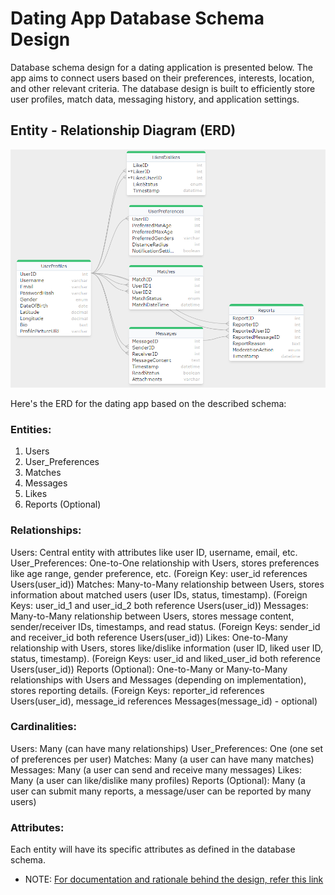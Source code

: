 # Dating App Database Schema Design
Database schema design for a dating application is presented below. 
The app aims to connect users based on their preferences, interests, location, and other relevant criteria.
The database design is built to efficiently store user profiles, match data, messaging history, and
application settings.

## Entity - Relationship Diagram (ERD)
<p align="center">
  <img src="images/ER_Diagram.png">
  <br/>
</p>

Here's the ERD for the dating app based on the described schema:

### Entities:

1. Users
2. User_Preferences
3. Matches
4. Messages
5. Likes
6. Reports (Optional)

### Relationships:

Users: Central entity with attributes like user ID, username, email, etc.
User_Preferences: One-to-One relationship with Users, stores preferences like age range, gender preference, etc. (Foreign Key: user_id references Users(user_id))
Matches: Many-to-Many relationship between Users, stores information about matched users (user IDs, status, timestamp). (Foreign Keys: user_id_1 and user_id_2 both reference Users(user_id))
Messages: Many-to-Many relationship between Users, stores message content, sender/receiver IDs, timestamps, and read status. (Foreign Keys: sender_id and receiver_id both reference Users(user_id))
Likes: One-to-Many relationship with Users, stores like/dislike information (user ID, liked user ID, status, timestamp). (Foreign Keys: user_id and liked_user_id both reference Users(user_id))
Reports (Optional): One-to-Many or Many-to-Many relationships with Users and Messages (depending on implementation), stores reporting details. (Foreign Keys: reporter_id references Users(user_id), message_id references Messages(message_id) - optional)

### Cardinalities:

Users: Many (can have many relationships)
User_Preferences: One (one set of preferences per user)
Matches: Many (a user can have many matches)
Messages: Many (a user can send and receive many messages)
Likes: Many (a user can like/dislike many profiles)
Reports (Optional): Many (a user can submit many reports, a message/user can be reported by many users)

### Attributes:

Each entity will have its specific attributes as defined in the database schema.

* NOTE: [For documentation and rationale behind the design, refer this link](https://github.com/donnemartin/system-design-primer/issues/28)

